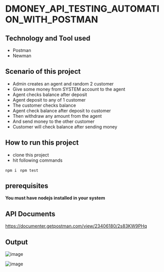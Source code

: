 # DMONEY_API_TESTING_AUTOMATION_WITH_POSTMAN

## Technology and Tool used

- Postman
- Newman

## Scenario of this project

- Admin creates an agent and random 2 customer
- Give some money from SYSTEM account to the agent
- Agent checks balance after deposit
- Agent deposit to any of 1 customer
- The customer checks balance
- Agent check balance after deposit to customer
- Then withdraw any amount from the agent
- And send money to the other customer
- Customer will check balance after sending money

## How to run this project

- clone this project
- hit following commands

``` npm i ```
``` npm test```

## prerequisites
**You must have nodejs installed in your system**


## API Documents
https://documenter.getpostman.com/view/23406180/2s83KW9PHq


## Output
![image](https://github.com/user-attachments/assets/2e25f205-b37f-4fe6-8218-0af22f3e1843)



![image](https://github.com/user-attachments/assets/6852d1c6-218a-4049-adc1-110ff73461a4)

